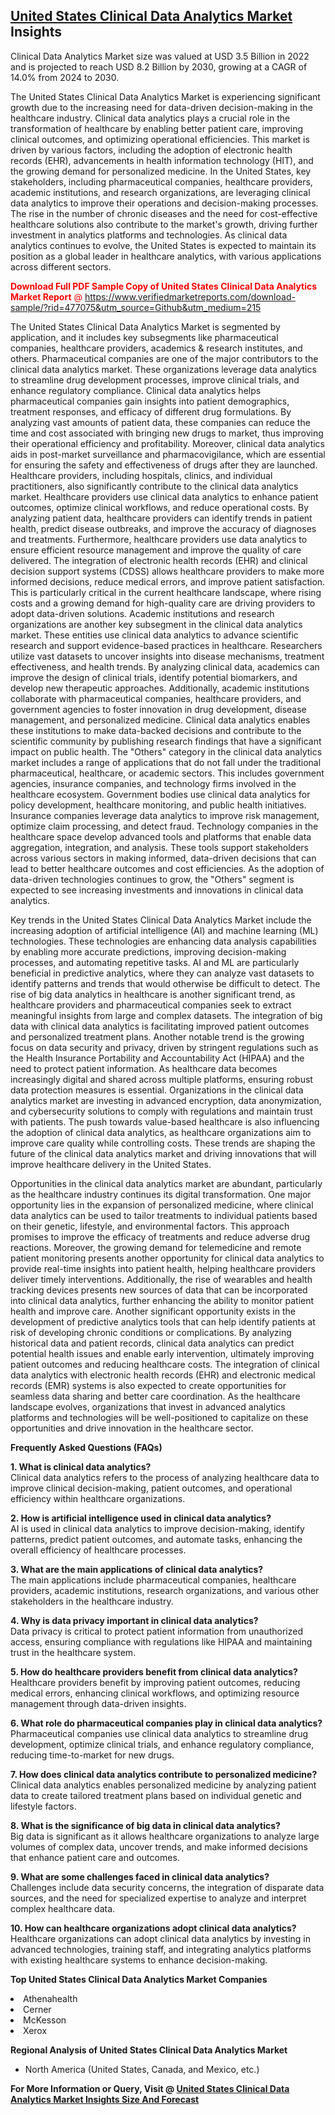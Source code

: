 <h2><a href="https://www.verifiedmarketreports.com/download-sample/?rid=477075&amp;utm_source=Github&amp;utm_medium=215" target="_blank">United States Clinical Data Analytics Market</a> Insights</h2><p>Clinical Data Analytics Market size was valued at USD 3.5 Billion in 2022 and is projected to reach USD 8.2 Billion by 2030, growing at a CAGR of 14.0% from 2024 to 2030.</p><p><p>The United States Clinical Data Analytics Market is experiencing significant growth due to the increasing need for data-driven decision-making in the healthcare industry. Clinical data analytics plays a crucial role in the transformation of healthcare by enabling better patient care, improving clinical outcomes, and optimizing operational efficiencies. This market is driven by various factors, including the adoption of electronic health records (EHR), advancements in health information technology (HIT), and the growing demand for personalized medicine. In the United States, key stakeholders, including pharmaceutical companies, healthcare providers, academic institutions, and research organizations, are leveraging clinical data analytics to improve their operations and decision-making processes. The rise in the number of chronic diseases and the need for cost-effective healthcare solutions also contribute to the market's growth, driving further investment in analytics platforms and technologies. As clinical data analytics continues to evolve, the United States is expected to maintain its position as a global leader in healthcare analytics, with various applications across different sectors. <p><span class=""><span style="color: #ff0000;"><strong>Download Full PDF Sample Copy of United States Clinical Data Analytics Market Report</strong> @ </span><a href="https://www.verifiedmarketreports.com/download-sample/?rid=477075&amp;utm_source=Github&amp;utm_medium=215" target="_blank">https://www.verifiedmarketreports.com/download-sample/?rid=477075&amp;utm_source=Github&amp;utm_medium=215</a></span></p></p> <p>The United States Clinical Data Analytics Market is segmented by application, and it includes key subsegments like pharmaceutical companies, healthcare providers, academics & research institutes, and others. Pharmaceutical companies are one of the major contributors to the clinical data analytics market. These organizations leverage data analytics to streamline drug development processes, improve clinical trials, and enhance regulatory compliance. Clinical data analytics helps pharmaceutical companies gain insights into patient demographics, treatment responses, and efficacy of different drug formulations. By analyzing vast amounts of patient data, these companies can reduce the time and cost associated with bringing new drugs to market, thus improving their operational efficiency and profitability. Moreover, clinical data analytics aids in post-market surveillance and pharmacovigilance, which are essential for ensuring the safety and effectiveness of drugs after they are launched. Healthcare providers, including hospitals, clinics, and individual practitioners, also significantly contribute to the clinical data analytics market. Healthcare providers use clinical data analytics to enhance patient outcomes, optimize clinical workflows, and reduce operational costs. By analyzing patient data, healthcare providers can identify trends in patient health, predict disease outbreaks, and improve the accuracy of diagnoses and treatments. Furthermore, healthcare providers use data analytics to ensure efficient resource management and improve the quality of care delivered. The integration of electronic health records (EHR) and clinical decision support systems (CDSS) allows healthcare providers to make more informed decisions, reduce medical errors, and improve patient satisfaction. This is particularly critical in the current healthcare landscape, where rising costs and a growing demand for high-quality care are driving providers to adopt data-driven solutions. Academic institutions and research organizations are another key subsegment in the clinical data analytics market. These entities use clinical data analytics to advance scientific research and support evidence-based practices in healthcare. Researchers utilize vast datasets to uncover insights into disease mechanisms, treatment effectiveness, and health trends. By analyzing clinical data, academics can improve the design of clinical trials, identify potential biomarkers, and develop new therapeutic approaches. Additionally, academic institutions collaborate with pharmaceutical companies, healthcare providers, and government agencies to foster innovation in drug development, disease management, and personalized medicine. Clinical data analytics enables these institutions to make data-backed decisions and contribute to the scientific community by publishing research findings that have a significant impact on public health. The "Others" category in the clinical data analytics market includes a range of applications that do not fall under the traditional pharmaceutical, healthcare, or academic sectors. This includes government agencies, insurance companies, and technology firms involved in the healthcare ecosystem. Government bodies use clinical data analytics for policy development, healthcare monitoring, and public health initiatives. Insurance companies leverage data analytics to improve risk management, optimize claim processing, and detect fraud. Technology companies in the healthcare space develop advanced tools and platforms that enable data aggregation, integration, and analysis. These tools support stakeholders across various sectors in making informed, data-driven decisions that can lead to better healthcare outcomes and cost efficiencies. As the adoption of data-driven technologies continues to grow, the "Others" segment is expected to see increasing investments and innovations in clinical data analytics. <p>Key trends in the United States Clinical Data Analytics Market include the increasing adoption of artificial intelligence (AI) and machine learning (ML) technologies. These technologies are enhancing data analysis capabilities by enabling more accurate predictions, improving decision-making processes, and automating repetitive tasks. AI and ML are particularly beneficial in predictive analytics, where they can analyze vast datasets to identify patterns and trends that would otherwise be difficult to detect. The rise of big data analytics in healthcare is another significant trend, as healthcare providers and pharmaceutical companies seek to extract meaningful insights from large and complex datasets. The integration of big data with clinical data analytics is facilitating improved patient outcomes and personalized treatment plans. Another notable trend is the growing focus on data security and privacy, driven by stringent regulations such as the Health Insurance Portability and Accountability Act (HIPAA) and the need to protect patient information. As healthcare data becomes increasingly digital and shared across multiple platforms, ensuring robust data protection measures is essential. Organizations in the clinical data analytics market are investing in advanced encryption, data anonymization, and cybersecurity solutions to comply with regulations and maintain trust with patients. The push towards value-based healthcare is also influencing the adoption of clinical data analytics, as healthcare organizations aim to improve care quality while controlling costs. These trends are shaping the future of the clinical data analytics market and driving innovations that will improve healthcare delivery in the United States. <p>Opportunities in the clinical data analytics market are abundant, particularly as the healthcare industry continues its digital transformation. One major opportunity lies in the expansion of personalized medicine, where clinical data analytics can be used to tailor treatments to individual patients based on their genetic, lifestyle, and environmental factors. This approach promises to improve the efficacy of treatments and reduce adverse drug reactions. Moreover, the growing demand for telemedicine and remote patient monitoring presents another opportunity for clinical data analytics to provide real-time insights into patient health, helping healthcare providers deliver timely interventions. Additionally, the rise of wearables and health tracking devices presents new sources of data that can be incorporated into clinical data analytics, further enhancing the ability to monitor patient health and improve care. Another significant opportunity exists in the development of predictive analytics tools that can help identify patients at risk of developing chronic conditions or complications. By analyzing historical data and patient records, clinical data analytics can predict potential health issues and enable early intervention, ultimately improving patient outcomes and reducing healthcare costs. The integration of clinical data analytics with electronic health records (EHR) and electronic medical records (EMR) systems is also expected to create opportunities for seamless data sharing and better care coordination. As the healthcare landscape evolves, organizations that invest in advanced analytics platforms and technologies will be well-positioned to capitalize on these opportunities and drive innovation in the healthcare sector. <p><strong>Frequently Asked Questions (FAQs)</strong></p> <p><strong>1. What is clinical data analytics?</strong><br>Clinical data analytics refers to the process of analyzing healthcare data to improve clinical decision-making, patient outcomes, and operational efficiency within healthcare organizations.</p> <p><strong>2. How is artificial intelligence used in clinical data analytics?</strong><br>AI is used in clinical data analytics to improve decision-making, identify patterns, predict patient outcomes, and automate tasks, enhancing the overall efficiency of healthcare processes.</p> <p><strong>3. What are the main applications of clinical data analytics?</strong><br>The main applications include pharmaceutical companies, healthcare providers, academic institutions, research organizations, and various other stakeholders in the healthcare industry.</p> <p><strong>4. Why is data privacy important in clinical data analytics?</strong><br>Data privacy is critical to protect patient information from unauthorized access, ensuring compliance with regulations like HIPAA and maintaining trust in the healthcare system.</p> <p><strong>5. How do healthcare providers benefit from clinical data analytics?</strong><br>Healthcare providers benefit by improving patient outcomes, reducing medical errors, enhancing clinical workflows, and optimizing resource management through data-driven insights.</p> <p><strong>6. What role do pharmaceutical companies play in clinical data analytics?</strong><br>Pharmaceutical companies use clinical data analytics to streamline drug development, optimize clinical trials, and enhance regulatory compliance, reducing time-to-market for new drugs.</p> <p><strong>7. How does clinical data analytics contribute to personalized medicine?</strong><br>Clinical data analytics enables personalized medicine by analyzing patient data to create tailored treatment plans based on individual genetic and lifestyle factors.</p> <p><strong>8. What is the significance of big data in clinical data analytics?</strong><br>Big data is significant as it allows healthcare organizations to analyze large volumes of complex data, uncover trends, and make informed decisions that enhance patient care and outcomes.</p> <p><strong>9. What are some challenges faced in clinical data analytics?</strong><br>Challenges include data security concerns, the integration of disparate data sources, and the need for specialized expertise to analyze and interpret complex healthcare data.</p> <p><strong>10. How can healthcare organizations adopt clinical data analytics?</strong><br>Healthcare organizations can adopt clinical data analytics by investing in advanced technologies, training staff, and integrating analytics platforms with existing healthcare systems to enhance decision-making.</p></p><p><strong>Top United States Clinical Data Analytics Market Companies</strong></p><div data-test-id=""><p><li>Athenahealth</li><li> Cerner</li><li> McKesson</li><li> Xerox</li></p><div><strong>Regional Analysis of&nbsp;United States Clinical Data Analytics Market</strong></div><ul><li dir="ltr"><p dir="ltr">North America&nbsp;(United States, Canada, and Mexico, etc.)</p></li></ul><p><strong>For More Information or Query, Visit @&nbsp;</strong><strong><a href="https://www.verifiedmarketreports.com/product/clinical-data-analytics-market-size-and-forecast/?utm_source=Github&amp;utm_medium=215" target="_blank">United States Clinical Data Analytics Market Insights Size And Forecast</a></strong></p></div>
